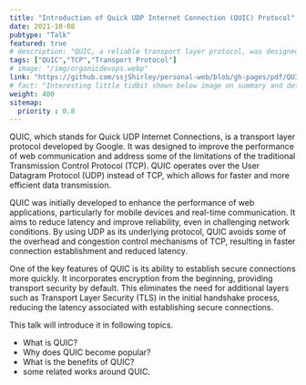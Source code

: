 ```yaml
---
title: "Introduction of Quick UDP Internet Connection (QUIC) Protocol"
date: 2021-10-08
pubtype: "Talk"
featured: true
# description: "QUIC, a reliable transport layer protocol, was designed to solve current problems on TCP and replace it. This talk will introduce it in following topics. What is QUIC? Why does QUIC become popular? What is the benefits of QUIC? And some related works around QUIC."
tags: ["QUIC","TCP","Transport Protocol"]
# image: "/img/organicdevops.webp"
link: "https://github.com/ssjShirley/personal-web/blob/gh-pages/pdf/QUIC_talk.pdf"
# fact: "Interesting little tidbit shown below image on summary and detail page"
weight: 400
sitemap:
  priority : 0.8
---
```


QUIC, which stands for Quick UDP Internet Connections, is a transport layer protocol developed by Google. It was designed to improve the performance of web communication and address some of the limitations of the traditional Transmission Control Protocol (TCP). QUIC operates over the User Datagram Protocol (UDP) instead of TCP, which allows for faster and more efficient data transmission.

QUIC was initially developed to enhance the performance of web applications, particularly for mobile devices and real-time communication. It aims to reduce latency and improve reliability, even in challenging network conditions. By using UDP as its underlying protocol, QUIC avoids some of the overhead and congestion control mechanisms of TCP, resulting in faster connection establishment and reduced latency.

One of the key features of QUIC is its ability to establish secure connections more quickly. It incorporates encryption from the beginning, providing transport security by default. This eliminates the need for additional layers such as Transport Layer Security (TLS) in the initial handshake process, reducing the latency associated with establishing secure connections.

This talk will introduce it in following topics. 
- What is QUIC? 
- Why does QUIC become popular? 
- What is the benefits of QUIC? 
- some related works around QUIC.


<!-- {{< youtube id="FsfKsqI07jM" t="80" width="600px" >}} -->
